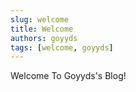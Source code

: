 ```yaml
---
slug: welcome
title: Welcome
authors: goyyds
tags: [welcome, goyyds]
---
```


Welcome To Goyyds's Blog!
